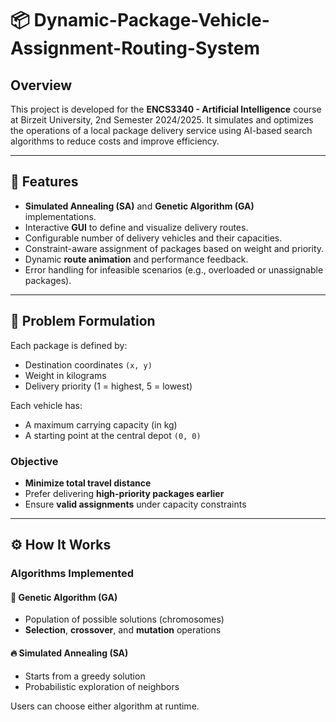 # 📦 Dynamic-Package-Vehicle-Assignment-Routing-System

## Overview

This project is developed for the **ENCS3340 - Artificial Intelligence** course at Birzeit University, 2nd Semester 2024/2025. It simulates and optimizes the operations of a local package delivery service using AI-based search algorithms to reduce costs and improve efficiency.

---

## 🚀 Features

- **Simulated Annealing (SA)** and **Genetic Algorithm (GA)** implementations.
- Interactive **GUI** to define and visualize delivery routes.
- Configurable number of delivery vehicles and their capacities.
- Constraint-aware assignment of packages based on weight and priority.
- Dynamic **route animation** and performance feedback.
- Error handling for infeasible scenarios (e.g., overloaded or unassignable packages).

---

## 🧠 Problem Formulation

Each package is defined by:
- Destination coordinates `(x, y)`
- Weight in kilograms
- Delivery priority (1 = highest, 5 = lowest)

Each vehicle has:
- A maximum carrying capacity (in kg)
- A starting point at the central depot `(0, 0)`

### Objective
- **Minimize total travel distance**
- Prefer delivering **high-priority packages earlier**
- Ensure **valid assignments** under capacity constraints

---

## ⚙️ How It Works

### Algorithms Implemented

#### 🧬 Genetic Algorithm (GA)
- Population of possible solutions (chromosomes)
- **Selection**, **crossover**, and **mutation** operations

#### 🔥 Simulated Annealing (SA)
- Starts from a greedy solution
- Probabilistic exploration of neighbors


Users can choose either algorithm at runtime.


